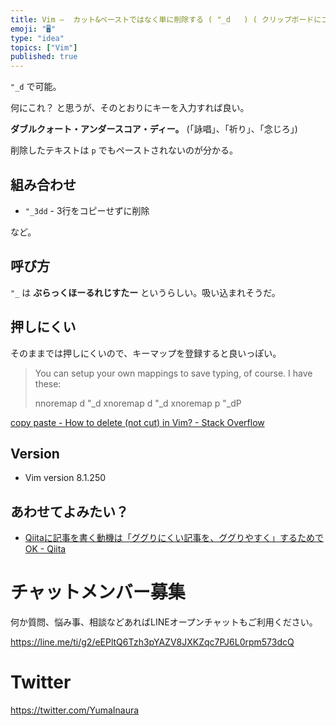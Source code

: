 ```yaml
---
title: Vim —  カット&ペーストではなく単に削除する ( "_d   ) ( クリップボードにコピーしない削除 ) 
emoji: "🖥"
type: "idea"
topics: ["Vim"]
published: true
---
```


`"_d` で可能。

何にこれ？ と思うが、そのとおりにキーを入力すれば良い。

**ダブルクォート・アンダースコア・ディー。**
(「詠唱」、「祈り」、「念じろ」)

削除したテキストは `p` でもペーストされないのが分かる。

## 組み合わせ

- `"_3dd` - 3行をコピーせずに削除

など。


## 呼び方

 `"_` は **ぶらっくほーるれじすたー** というらしい。吸い込まれそうだ。

## 押しにくい

そのままでは押しにくいので、キーマップを登録すると良いっぽい。

>You can setup your own mappings to save typing, of course. I have these:
>
>nnoremap <leader>d "_d
>xnoremap <leader>d "_d
>xnoremap <leader>p "_dP

[copy paste - How to delete (not cut) in Vim? - Stack Overflow](https://stackoverflow.com/questions/11993851/how-to-delete-not-cut-in-vim)



## Version

- Vim version 8.1.250

## あわせてよみたい？

- [Qiitaに記事を書く動機は「ググりにくい記事を、ググりやすく」するためでOK - Qiita](https://qiita.com/YumaInaura/items/e83df9a45836f7b2929b)








<!-- Update From Qiita API -->

# チャットメンバー募集


何か質問、悩み事、相談などあればLINEオープンチャットもご利用ください。

https://line.me/ti/g2/eEPltQ6Tzh3pYAZV8JXKZqc7PJ6L0rpm573dcQ





# Twitter


https://twitter.com/YumaInaura


<!-- Update From Qiita API -->



